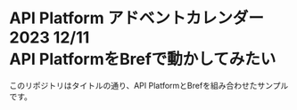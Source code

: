 # API Platform アドベントカレンダー 2023 12/11<br>API PlatformをBrefで動かしてみたい

このリポジトリはタイトルの通り、API PlatformとBrefを組み合わせたサンプルです。
